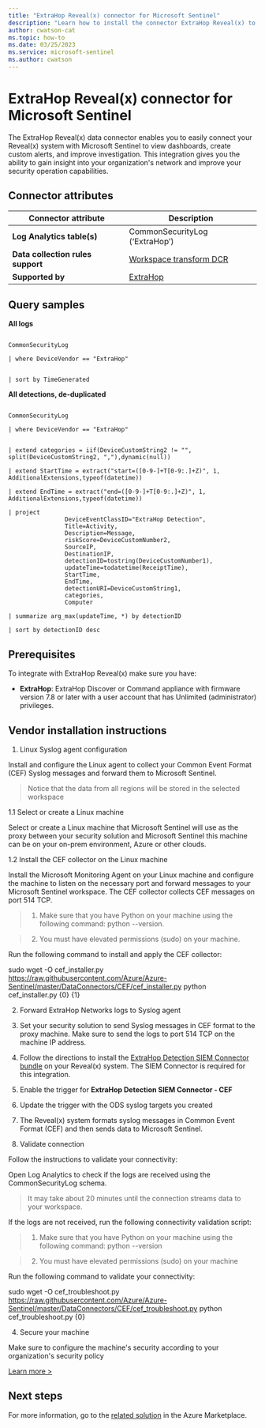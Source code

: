 ```yaml
---
title: "ExtraHop Reveal(x) connector for Microsoft Sentinel"
description: "Learn how to install the connector ExtraHop Reveal(x) to connect your data source to Microsoft Sentinel."
author: cwatson-cat
ms.topic: how-to
ms.date: 03/25/2023
ms.service: microsoft-sentinel
ms.author: cwatson
---
```


# ExtraHop Reveal(x) connector for Microsoft Sentinel

The ExtraHop Reveal(x) data connector enables you to easily connect your Reveal(x) system with Microsoft Sentinel to view dashboards, create custom alerts, and improve investigation. This integration gives you the ability to gain insight into your organization's network and improve your security operation capabilities.

## Connector attributes

| Connector attribute | Description |
| --- | --- |
| **Log Analytics table(s)** | CommonSecurityLog (‘ExtraHop’)<br/> |
| **Data collection rules support** | [Workspace transform DCR](/azure/azure-monitor/logs/tutorial-workspace-transformations-portal) |
| **Supported by** | [ExtraHop](https://www.extrahop.com/support/) |

## Query samples

**All logs**
   ```kusto

CommonSecurityLog

   | where DeviceVendor == "ExtraHop"

            
   | sort by TimeGenerated
   ```

**All detections, de-duplicated**
   ```kusto

CommonSecurityLog

   | where DeviceVendor == "ExtraHop"

            
   | extend categories = iif(DeviceCustomString2 != "", split(DeviceCustomString2, ","),dynamic(null))
                
   | extend StartTime = extract("start=([0-9-]+T[0-9:.]+Z)", 1, AdditionalExtensions,typeof(datetime))
                
   | extend EndTime = extract("end=([0-9-]+T[0-9:.]+Z)", 1, AdditionalExtensions,typeof(datetime))
                
   | project      
                DeviceEventClassID="ExtraHop Detection",
                Title=Activity,
                Description=Message,
                riskScore=DeviceCustomNumber2,     
                SourceIP,
                DestinationIP,
                detectionID=tostring(DeviceCustomNumber1),
                updateTime=todatetime(ReceiptTime),
                StartTime,
                EndTime,
                detectionURI=DeviceCustomString1,
                categories,
                Computer
                
   | summarize arg_max(updateTime, *) by detectionID
                
   | sort by detectionID desc
   ```



## Prerequisites

To integrate with ExtraHop Reveal(x) make sure you have: 

- **ExtraHop**: ExtraHop Discover or Command appliance with firmware version 7.8 or later with a user account that has Unlimited (administrator) privileges.


## Vendor installation instructions

1. Linux Syslog agent configuration

Install and configure the Linux agent to collect your Common Event Format (CEF) Syslog messages and forward them to Microsoft Sentinel.

> Notice that the data from all regions will be stored in the selected workspace

1.1 Select or create a Linux machine

Select or create a Linux machine that Microsoft Sentinel will use as the proxy between your security solution and Microsoft Sentinel this machine can be on your on-prem environment, Azure or other clouds.

1.2 Install the CEF collector on the Linux machine

Install the Microsoft Monitoring Agent on your Linux machine and configure the machine to listen on the necessary port and forward messages to your Microsoft Sentinel workspace. The CEF collector collects CEF messages on port 514 TCP.

> 1. Make sure that you have Python on your machine using the following command: python --version.

> 2. You must have elevated permissions (sudo) on your machine.

   Run the following command to install and apply the CEF collector:

   sudo wget -O cef_installer.py https://raw.githubusercontent.com/Azure/Azure-Sentinel/master/DataConnectors/CEF/cef_installer.py python cef_installer.py {0} {1}

2. Forward ExtraHop Networks logs to Syslog agent

1.  Set your security solution to send Syslog messages in CEF format to the proxy machine. Make sure to send the logs to port 514 TCP on the machine IP address.
2. Follow the directions to install the [ExtraHop Detection SIEM Connector bundle](https://aka.ms/asi-syslog-extrahop-forwarding) on your Reveal(x) system. The SIEM Connector is required for this integration.
3. Enable the trigger for **ExtraHop Detection SIEM Connector - CEF**
4. Update the trigger with the ODS syslog targets you created 
5. The Reveal(x) system formats syslog messages in Common Event Format (CEF) and then sends data to Microsoft Sentinel.

3. Validate connection

Follow the instructions to validate your connectivity:

Open Log Analytics to check if the logs are received using the CommonSecurityLog schema.

>It may take about 20 minutes until the connection streams data to your workspace.

If the logs are not received, run the following connectivity validation script:

> 1. Make sure that you have Python on your machine using the following command: python --version

>2. You must have elevated permissions (sudo) on your machine

   Run the following command to validate your connectivity:

   sudo wget -O cef_troubleshoot.py https://raw.githubusercontent.com/Azure/Azure-Sentinel/master/DataConnectors/CEF/cef_troubleshoot.py python cef_troubleshoot.py  {0}

4. Secure your machine 

Make sure to configure the machine's security according to your organization's security policy


[Learn more >](https://aka.ms/SecureCEF)



## Next steps

For more information, go to the [related solution](https://azuremarketplace.microsoft.com/en-us/marketplace/apps/extrahop.extrahop_revealx_mss?tab=Overview) in the Azure Marketplace.
